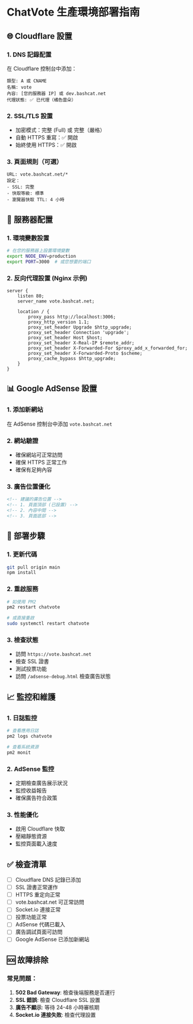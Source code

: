 # ChatVote 生產環境部署指南

## 🌐 Cloudflare 設置

### 1. DNS 記錄配置
在 Cloudflare 控制台中添加：
```
類型: A 或 CNAME
名稱: vote
內容: [您的服務器 IP] 或 dev.bashcat.net
代理狀態: ✅ 已代理（橘色雲朵）
```

### 2. SSL/TLS 設置
- 加密模式：完整 (Full) 或 完整（嚴格）
- 自動 HTTPS 重寫：✅ 開啟
- 始終使用 HTTPS：✅ 開啟

### 3. 頁面規則（可選）
```
URL: vote.bashcat.net/*
設定：
- SSL: 完整
- 快取等級: 標準
- 瀏覽器快取 TTL: 4 小時
```

## 🚀 服務器配置

### 1. 環境變數設置
```bash
# 在您的服務器上設置環境變數
export NODE_ENV=production
export PORT=3000  # 或您想要的端口
```

### 2. 反向代理設置 (Nginx 示例)
```nginx
server {
    listen 80;
    server_name vote.bashcat.net;
    
    location / {
        proxy_pass http://localhost:3006;
        proxy_http_version 1.1;
        proxy_set_header Upgrade $http_upgrade;
        proxy_set_header Connection 'upgrade';
        proxy_set_header Host $host;
        proxy_set_header X-Real-IP $remote_addr;
        proxy_set_header X-Forwarded-For $proxy_add_x_forwarded_for;
        proxy_set_header X-Forwarded-Proto $scheme;
        proxy_cache_bypass $http_upgrade;
    }
}
```

## 📊 Google AdSense 設置

### 1. 添加新網站
在 AdSense 控制台中添加 `vote.bashcat.net`

### 2. 網站驗證
- 確保網站可正常訪問
- 確保 HTTPS 正常工作
- 確保有足夠內容

### 3. 廣告位置優化
```html
<!-- 建議的廣告位置 -->
<!-- 1. 頁面頂部 (已設置) -->
<!-- 2. 內容中間 -->
<!-- 3. 頁面底部 -->
```

## 🔧 部署步驟

### 1. 更新代碼
```bash
git pull origin main
npm install
```

### 2. 重啟服務
```bash
# 如使用 PM2
pm2 restart chatvote

# 或直接重啟
sudo systemctl restart chatvote
```

### 3. 檢查狀態
- 訪問 `https://vote.bashcat.net`
- 檢查 SSL 證書
- 測試投票功能
- 訪問 `/adsense-debug.html` 檢查廣告狀態

## 📈 監控和維護

### 1. 日誌監控
```bash
# 查看應用日誌
pm2 logs chatvote

# 查看系統資源
pm2 monit
```

### 2. AdSense 監控
- 定期檢查廣告展示狀況
- 監控收益報告
- 確保廣告符合政策

### 3. 性能優化
- 啟用 Cloudflare 快取
- 壓縮靜態資源
- 監控頁面載入速度

## ✅ 檢查清單

- [ ] Cloudflare DNS 記錄已添加
- [ ] SSL 證書正常運作
- [ ] HTTPS 重定向正常
- [ ] vote.bashcat.net 可正常訪問
- [ ] Socket.io 連接正常
- [ ] 投票功能正常
- [ ] AdSense 代碼已載入
- [ ] 廣告調試頁面可訪問
- [ ] Google AdSense 已添加新網站

## 🆘 故障排除

### 常見問題：
1. **502 Bad Gateway**: 檢查後端服務是否運行
2. **SSL 錯誤**: 檢查 Cloudflare SSL 設置
3. **廣告不顯示**: 等待 24-48 小時審核期
4. **Socket.io 連接失敗**: 檢查代理設置